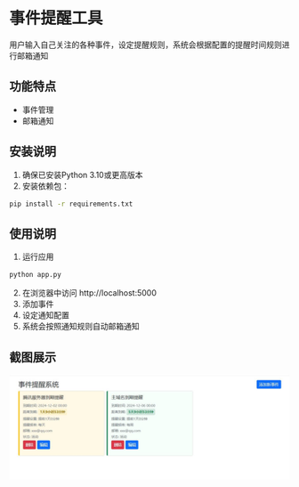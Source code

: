 # 事件提醒工具

用户输入自己关注的各种事件，设定提醒规则，系统会根据配置的提醒时间规则进行邮箱通知

## 功能特点

- 事件管理
- 邮箱通知

## 安装说明

1. 确保已安装Python 3.10或更高版本
2. 安装依赖包：

```bash
pip install -r requirements.txt
```

## 使用说明

1. 运行应用

```bash
python app.py
```

2. 在浏览器中访问 http://localhost:5000
3. 添加事件
4. 设定通知配置
5. 系统会按照通知规则自动邮箱通知

## 截图展示

![](example.jpg)
